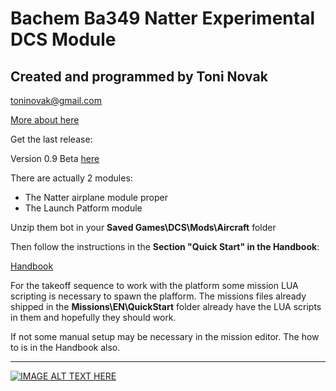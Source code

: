 # Bachem Ba349 Natter Experimental DCS Module

## Created and programmed by Toni Novak

[toninovak@gmail.com](toninovak@gmail.com)

[More about here](https://tnnvk.com/bachem-ba-349-natter-dcs-module/)

Get the last release:

Version 0.9 Beta [here](https://github.com/tnnovak/Bachem-Ba349-Natter-DCS-Module/releases/tag/v0.9)

There are actually 2 modules:

* The Natter airplane module proper
* The Launch Patform module

Unzip them bot in your <b>Saved Games\DCS\Mods\Aircraft</b> folder

Then follow the instructions in the <b>Section "Quick Start" in the Handbook</b>:

[Handbook](https://github.com/tnnovak/Bachem-Ba349-Natter-DCS-Module/blob/main/Bachem%20Ba-349%20Natter%20Handbook.pdf)

For the takeoff sequence to work with the platform some mission LUA scripting is necessary to spawn the plafform.
The missions files already shipped in the <b>Missions\EN\QuickStart</b> folder already have the LUA scripts in them and hopefully they should work.

If not some manual setup may be necessary in the mission editor. The how to is in the Handbook also.

<hr>

<p align="center">

[![IMAGE ALT TEXT HERE](https://img.youtube.com/vi/z47nFUmBgfE/0.jpg)](https://www.youtube.com/watch?v=z47nFUmBgfE)
  
</p>




